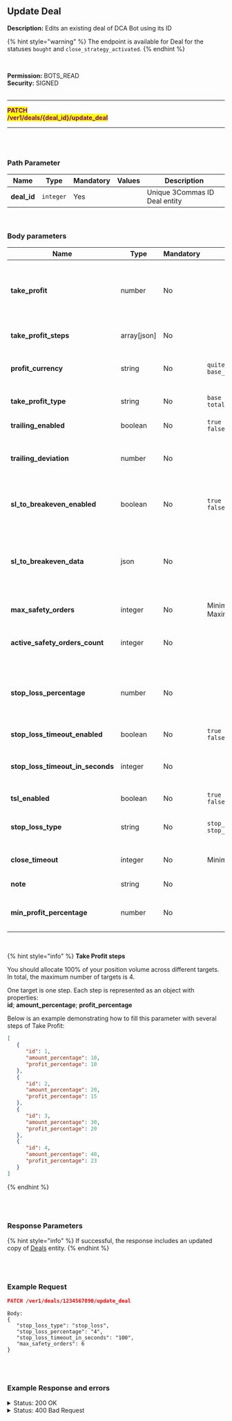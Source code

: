 ## Update Deal<br>

**Description:** Edits an existing deal of DCA Bot using its ID<br>

{% hint style="warning" %}
The endpoint is available for Deal for the statuses `bought` and `close_strategy_activated`.
{% endhint %}

<br>

**Permission:** BOTS_READ<br>
**Security:** SIGNED<br>
<br>

----------

<mark style="color:purple"><strong>PATCH</strong><br>
<mark style="color:purple"><strong>/ver1/deals/{deal_id}/update_deal</strong>

----------

<br>
<br>

### Path Parameter<br>

| Name | Type |	Mandatory |	Values	| Description |
| ------|------|-----------|-----------------|------------ |
| **deal_id**| `integer`| Yes |  | Unique 3Commas ID Deal entity |

<br>

### Body parameters<br>

| Name | Type |	Mandatory |	Values	| Description|
| ------|------|-----------|-----------------|------------|
| **take_profit** | number | No |   | Percentage value for the bot’s Take Profit.<br>If multiple steps are specified in `take_profit_steps settings`, this parameter should be set to `0` |
| **take_profit_steps** | array[json] | No |   | Contains multiple steps with conditions for Taking Profit in this deal |
| **profit_currency** | string | No | `quite_currency`<br>`base_currency` | Profit currency used for calculating the profit from the trades executed by this DCA Bot |
| **take_profit_type** | string | No |  `base`<br>`total`| Take Profit order type for this DCA Bot.<br><details> <summary>_Allowed value_</summary> <dl><li>base - from base order;<li>total - from total volume;</dl></details>|
| **trailing_enabled** | boolean | No | `true`<br>`false` | Indicates whether trailing is enabled for Take Profit  |
| **trailing_deviation** | number | No |   | Percentage value of the trailing price, in percent. This parameter is required when `trailing_enabled` is set to `true` |
| **sl_to_breakeven_enabled** | boolean | No | `true`<br>`false` | Enables the Move to Breakeven feature for this DCA Bot.To use this feature, you must have at least two Take Profit steps |
| **sl_to_breakeven_data** | json | No |   | The upper limit to which the stop loss will move.<br>To activate, you need at least two separate targets of Take Profit<br> Example: <code>{upper_breakeven_limit: 1}</code> |
| **max_safety_orders** | integer | No |  Minimum: `0`<br>Maximum: `200` | The maximum total number of Safety Orders allowed for this deal |
|**active_safety_orders_count** | integer | No |   | The number of Safety Orders is allowed to place in advance on the exchange's order book  |
| **stop_loss_percentage** | number | No |   | The percentage by which the price needs to move in the opposite direction of your Take Profit target to trigger the Stop Loss, at which point the bot will execute a Market Order.  |
|**stop_loss_timeout_enabled** | boolean | No | `true`<br>`false` | Set timeout settings for Stop Loss order |
|**stop_loss_timeout_in_seconds** | integer | No |   | Value timeout (format: `s`) <br>This parameter is required when `stop_loss_timeout_enabled` is set to `true` |
| **tsl_enabled** | boolean | No | `true`<br>`false`  | Indicates whether trailing is enabled for Stop Loss |
| **stop_loss_type** | string | No | `stop_loss`<br>`stop_loss_and_disable_bot` | The type of action the bot should perform after closing a deal due to the Stop Loss setting |
| **close_timeout** | integer | No | Minimum: `60`  | The time after which the deal will close automatically (format: `sec`) |
| **note** | string | No |   | Optional user-defined note for this Deal  |
| **min_profit_percentage** | number | No |   | The minimum profit percentage which need to reach  for this DCA Bot to complete a deal  |

<br>

{% hint style="info" %}
<strong>Take Profit steps</strong>
<p>
You should allocate 100% of your position volume across different targets. In total, the maximum number of targets is 4.</p>

<p>One target is one step. Each step is represented as an object with properties:<br>
<strong>id</strong>; <strong>amount_percentage</strong>; <strong>profit_percentage</strong>
</p>
<p>
Below is an example demonstrating how to fill this parameter with several steps of Take Profit:</p>

```json
[
   {
      "id": 1,
      "amount_percentage": 10,
      "profit_percentage": 10
   },
   {
      "id": 2,
      "amount_percentage": 20,
      "profit_percentage": 15
   },
   {
      "id": 3,
      "amount_percentage": 30,
      "profit_percentage": 20
   },
   {
      "id": 4,
      "amount_percentage": 40,
      "profit_percentage": 23
   }
]

```
{% endhint %}

<br>
<br>

### Response Parameters<br>

{% hint style="info" %}
If successful, the response includes an updated copy of [Deals](./README.md) entity.
{% endhint %}

<br>
<br>

### Example Request<br>

```json
PATCH /ver1/deals/1234567890/update_deal
```
```
Body:
{
   "stop_loss_type": "stop_loss",
   "stop_loss_percentage": "4",
   "stop_loss_timeout_in_seconds": "100",
   "max_safety_orders": 6
}
```
<br>
<br>

### Example Response and errors<br>

<details>
<summary>Status: 200 OK</summary><br>

```json
{
    "from_currency_id": 0,
    "to_currency_id": 0,
    "id": 1234567890,
    "type": "Deal",
    "bot_id": 34567890,
    "max_safety_orders": 6,
    "deal_has_error": false,
    "account_id": 12345678,
    "active_safety_orders_count": 3,
    "created_at": "2024-11-14T15:29:42.248Z",
    "updated_at": "2024-11-14T15:47:47.467Z",
    "closed_at": null,
    "finished?": false,
    "current_active_safety_orders_count": 3,
    "current_active_safety_orders": 3,
    "completed_safety_orders_count": 0,
    "completed_manual_safety_orders_count": 0,
    "cancellable?": true,
    "panic_sellable?": true,
    "trailing_enabled": false,
    "tsl_enabled": false,
    "stop_loss_timeout_enabled": false,
    "stop_loss_timeout_in_seconds": 100,
    "active_manual_safety_orders": 0,
    "pair": "USDT_ETH",
    "status": "bought",
    "localized_status": "Active",
    "take_profit": null,
    "take_profit_steps": [
        {
            "id": 0,
            "amount_percentage": 40.0,
            "profit_percentage": 2.0,
            "editable": true,
            "panic_sellable": true,
            "trade_id": 1123324654,
            "execution_timestamp": null,
            "initial_amount": "0.0129",
            "price": "3163.63",
            "status": "Placed"
        },
        {
            "id": 1,
            "amount_percentage": 50.0,
            "profit_percentage": 3.0,
            "editable": true,
            "panic_sellable": true,
            "trade_id": 1123324657,
            "execution_timestamp": null,
            "initial_amount": "0.0162",
            "price": "3194.65",
            "status": "Placed"
        },
        {
            "id": 2,
            "amount_percentage": 10.0,
            "profit_percentage": 4.0,
            "editable": true,
            "panic_sellable": true,
            "trade_id": 1123324660,
            "execution_timestamp": null,
            "initial_amount": "0.0033",
            "price": "3225.67",
            "status": "Placed"
        }
    ],
    "base_order_volume": "100.0",
    "safety_order_volume": "15.0",
    "safety_order_step_percentage": "1.0",
    "leverage_type": "not_specified",
    "leverage_custom_value": null,
    "bought_amount": "0.0324",
    "bought_volume": "100.39125096",
    "bought_average_price": "3098.4954",
    "base_order_average_price": "3098.4954",
    "sold_amount": "0.0",
    "sold_volume": "0.0",
    "sold_average_price": "0",
    "take_profit_type": "total",
    "final_profit": "-0.26434609",
    "martingale_coefficient": "1.0",
    "martingale_volume_coefficient": "1.7",
    "martingale_step_coefficient": "4.0",
    "stop_loss_percentage": "4.0",
    "sl_to_breakeven_enabled": false,
    "sl_to_breakeven_data": null,
    "error_message": null,
    "profit_currency": "quote_currency",
    "stop_loss_type": "stop_loss",
    "safety_order_volume_type": "quote_currency",
    "base_order_volume_type": "quote_currency",
    "from_currency": "USDT",
    "to_currency": "ETH",
    "final_profit_percentage": "0",
    "usd_final_profit": "-0.26",
    "actual_profit": "-0.71037162",
    "actual_usd_profit": "-0.71037162",
    "failed_message": null,
    "reserved_base_coin": "100.39125096",
    "reserved_second_coin": "0.0324",
    "trailing_deviation": "0.2",
    "trailing_max_price": null,
    "tsl_max_price": null,
    "strategy": "long",
    "last_known_position_info": null,
    "min_profit_percentage": "0.0",
    "min_profit_type": null,
    "close_strategy_list": [],
    "safety_strategy_list": [],
    "note": null,
    "add_fundable": true,
    "smart_trade_convertable": true,
    "bot_name": "ETH/USDT Classic trading",
    "account_name": "Paper Account 1251857",
    "market_type": "spot",
    "current_price": "3079.65",
    "take_profit_price": "3079.65",
    "stop_loss_price": "2974.555584",
    "actual_profit_percentage": "-0.61",
    "reserved_quote_funds": "0.0",
    "reserved_base_funds": "0.0",
    "orderbook_price_currency": "USDT",
    "crypto_widget": {
        "progressAccuracy": 2,
        "TTPАctivated": false,
        "buyPrice": "3098.4954",
        "currentPrice": "3079.65",
        "inverted": false,
        "stopLosses": [
            [
                "2974.555584",
                false
            ]
        ],
        "LP": null,
        "buySteps": [
            {
                "price": "3067.51",
                "filled": "0.0"
            }
        ],
        "marks": [
            {
                "type": "tp",
                "label": "TP1",
                "price": "3163.63",
                "position": "down"
            },
            {
                "type": "tp",
                "label": "TP2",
                "price": "3194.65",
                "position": "down"
            },
            {
                "type": "tp",
                "label": "TP3",
                "price": "3225.67",
                "position": "down"
            }
        ]
    },
    "buy_steps": [
        {
            "price": "3067.51",
            "filled": "0.0"
        }
    ],
    "bot_events": [
        {
            "message": "Placing base order. Price: 3095.4 USDT Size: 100.29096 USDT (0.0324 ETH)",
            "created_at": "2024-11-14T15:29:42.359Z"
        },
        {
            "message": "Base order executed.  Price: 3098.4954 USDT.  Size: 100.39125096 USDT (0.0324 ETH)",
            "created_at": "2024-11-14T15:30:15.478Z"
        },
        {
            "message": "Placing TakeProfit trade.  Price: 3163.63 USDT Size: 40.810827 USDT (0.0129 ETH), the price should rise for 2.27% to close the deal",
            "created_at": "2024-11-14T15:30:15.650Z"
        },
        {
            "message": "Placing TakeProfit trade.  Price: 3194.65 USDT Size: 51.75333 USDT (0.0162 ETH), the price should rise for 3.27% to close the deal",
            "created_at": "2024-11-14T15:30:15.746Z"
        },
        {
            "message": "Placing TakeProfit trade.  Price: 3225.67 USDT Size: 10.644711 USDT (0.0033 ETH), the price should rise for 4.27% to close the deal",
            "created_at": "2024-11-14T15:30:15.823Z"
        },
        {
            "message": "Placing safety trade (1 out of 3). Price: 3067.51 USDT Size: 15.030799 USDT (0.0049 ETH)",
            "created_at": "2024-11-14T15:30:15.901Z"
        },
        {
            "message": "Placing safety trade (2 out of 3). Price: 2943.57 USDT Size: 25.609059 USDT (0.0087 ETH)",
            "created_at": "2024-11-14T15:30:15.963Z"
        },
        {
            "message": "Placing safety trade (3 out of 3). Price: 2447.81 USDT Size: 43.571018 USDT (0.0178 ETH)",
            "created_at": "2024-11-14T15:30:16.039Z"
        }
    ]
}
```
</details>

<details> <summary>Status: 400 Bad Request</summary><br>

```json
{
    "error": "record_invalid",
    "error_description": "Invalid parameters",
    "error_attributes": {
        "base": [
            "Can't be edit"
        ]
    }
}
```
</details>